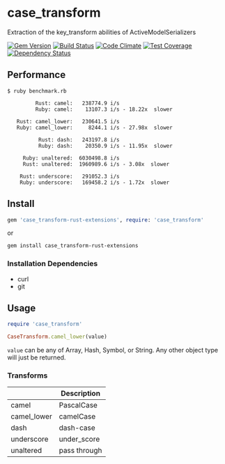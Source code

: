 # case_transform
Extraction of the key_transform abilities of ActiveModelSerializers

[![Gem Version](https://badge.fury.io/rb/case_transform.svg)](https://badge.fury.io/rb/case_transform-rust-extensions)
[![Build Status](https://travis-ci.org/NullVoxPopuli/case_transform.svg?branch=master)](https://travis-ci.org/NullVoxPopuli/case_transform-rust-extensions)
[![Code Climate](https://codeclimate.com/repos/57e58f06f570544b8b002ca1/badges/2b25db8268d104aed187/gpa.svg)](https://codeclimate.com/repos/57e58f06f570544b8b002ca1/feed)
[![Test Coverage](https://codeclimate.com/repos/57e58f06f570544b8b002ca1/badges/2b25db8268d104aed187/coverage.svg)](https://codeclimate.com/repos/57e58f06f570544b8b002ca1/coverage)
[![Dependency Status](https://gemnasium.com/NullVoxPopuli/case_transform.svg)](https://gemnasium.com/NullVoxPopuli/case_transform-rust-extensions)


## Performance

```
$ ruby benchmark.rb

         Rust: camel:   238774.9 i/s
         Ruby: camel:    13107.3 i/s - 18.22x  slower

   Rust: camel_lower:   230641.5 i/s
   Ruby: camel_lower:     8244.1 i/s - 27.98x  slower

          Rust: dash:   243197.8 i/s
          Ruby: dash:    20350.9 i/s - 11.95x  slower

     Ruby: unaltered:  6030498.8 i/s
     Rust: unaltered:  1960989.6 i/s - 3.08x  slower

    Rust: underscore:   291052.3 i/s
    Ruby: underscore:   169458.2 i/s - 1.72x  slower

```

## Install

```ruby
gem 'case_transform-rust-extensions', require: 'case_transform'
```

or

```bash
gem install case_transform-rust-extensions
```

### Installation Dependencies

- curl
- git

## Usage

```ruby
require 'case_transform'

CaseTransform.camel_lower(value)
```

`value` can be any of Array, Hash, Symbol, or String.
Any other object type will just be returned.

### Transforms

| &nbsp; | Description |
| --- | --- |
| camel | PascalCase |
| camel_lower | camelCase |
| dash | dash-case |
| underscore | under_score |
| unaltered | pass through |
